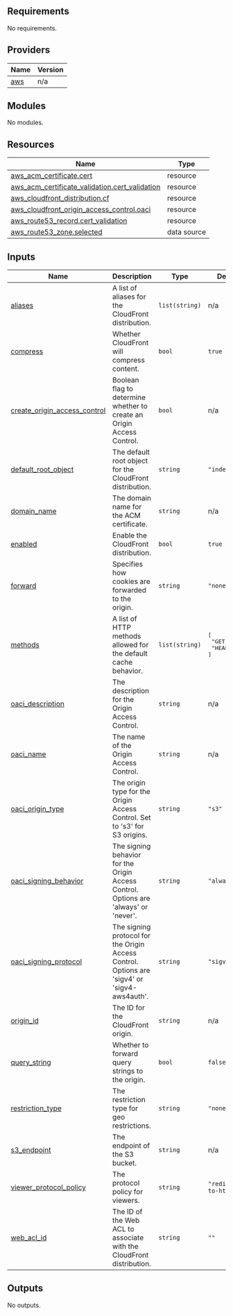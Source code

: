 <!-- BEGIN_TF_DOCS -->
## Requirements

No requirements.

## Providers

| Name | Version |
|------|---------|
| <a name="provider_aws"></a> [aws](#provider\_aws) | n/a |

## Modules

No modules.

## Resources

| Name | Type |
|------|------|
| [aws_acm_certificate.cert](https://registry.terraform.io/providers/hashicorp/aws/latest/docs/resources/acm_certificate) | resource |
| [aws_acm_certificate_validation.cert_validation](https://registry.terraform.io/providers/hashicorp/aws/latest/docs/resources/acm_certificate_validation) | resource |
| [aws_cloudfront_distribution.cf](https://registry.terraform.io/providers/hashicorp/aws/latest/docs/resources/cloudfront_distribution) | resource |
| [aws_cloudfront_origin_access_control.oaci](https://registry.terraform.io/providers/hashicorp/aws/latest/docs/resources/cloudfront_origin_access_control) | resource |
| [aws_route53_record.cert_validation](https://registry.terraform.io/providers/hashicorp/aws/latest/docs/resources/route53_record) | resource |
| [aws_route53_zone.selected](https://registry.terraform.io/providers/hashicorp/aws/latest/docs/data-sources/route53_zone) | data source |

## Inputs

| Name | Description | Type | Default | Required |
|------|-------------|------|---------|:--------:|
| <a name="input_aliases"></a> [aliases](#input\_aliases) | A list of aliases for the CloudFront distribution. | `list(string)` | n/a | yes |
| <a name="input_compress"></a> [compress](#input\_compress) | Whether CloudFront will compress content. | `bool` | `true` | no |
| <a name="input_create_origin_access_control"></a> [create\_origin\_access\_control](#input\_create\_origin\_access\_control) | Boolean flag to determine whether to create an Origin Access Control. | `bool` | n/a | yes |
| <a name="input_default_root_object"></a> [default\_root\_object](#input\_default\_root\_object) | The default root object for the CloudFront distribution. | `string` | `"index.html"` | no |
| <a name="input_domain_name"></a> [domain\_name](#input\_domain\_name) | The domain name for the ACM certificate. | `string` | n/a | yes |
| <a name="input_enabled"></a> [enabled](#input\_enabled) | Enable the CloudFront distribution. | `bool` | `true` | no |
| <a name="input_forward"></a> [forward](#input\_forward) | Specifies how cookies are forwarded to the origin. | `string` | `"none"` | no |
| <a name="input_methods"></a> [methods](#input\_methods) | A list of HTTP methods allowed for the default cache behavior. | `list(string)` | <pre>[<br>  "GET",<br>  "HEAD"<br>]</pre> | no |
| <a name="input_oaci_description"></a> [oaci\_description](#input\_oaci\_description) | The description for the Origin Access Control. | `string` | n/a | yes |
| <a name="input_oaci_name"></a> [oaci\_name](#input\_oaci\_name) | The name of the Origin Access Control. | `string` | n/a | yes |
| <a name="input_oaci_origin_type"></a> [oaci\_origin\_type](#input\_oaci\_origin\_type) | The origin type for the Origin Access Control. Set to 's3' for S3 origins. | `string` | `"s3"` | no |
| <a name="input_oaci_signing_behavior"></a> [oaci\_signing\_behavior](#input\_oaci\_signing\_behavior) | The signing behavior for the Origin Access Control. Options are 'always' or 'never'. | `string` | `"always"` | no |
| <a name="input_oaci_signing_protocol"></a> [oaci\_signing\_protocol](#input\_oaci\_signing\_protocol) | The signing protocol for the Origin Access Control. Options are 'sigv4' or 'sigv4-aws4auth'. | `string` | `"sigv4"` | no |
| <a name="input_origin_id"></a> [origin\_id](#input\_origin\_id) | The ID for the CloudFront origin. | `string` | n/a | yes |
| <a name="input_query_string"></a> [query\_string](#input\_query\_string) | Whether to forward query strings to the origin. | `bool` | `false` | no |
| <a name="input_restriction_type"></a> [restriction\_type](#input\_restriction\_type) | The restriction type for geo restrictions. | `string` | `"none"` | no |
| <a name="input_s3_endpoint"></a> [s3\_endpoint](#input\_s3\_endpoint) | The endpoint of the S3 bucket. | `string` | n/a | yes |
| <a name="input_viewer_protocol_policy"></a> [viewer\_protocol\_policy](#input\_viewer\_protocol\_policy) | The protocol policy for viewers. | `string` | `"redirect-to-https"` | no |
| <a name="input_web_acl_id"></a> [web\_acl\_id](#input\_web\_acl\_id) | The ID of the Web ACL to associate with the CloudFront distribution. | `string` | `""` | no |

## Outputs

No outputs.
<!-- END_TF_DOCS -->